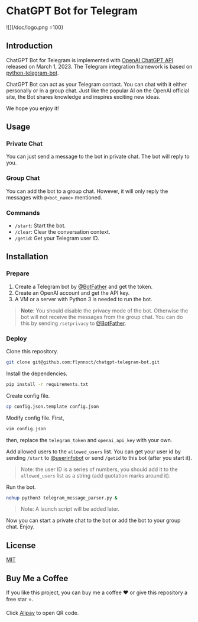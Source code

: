 # ChatGPT Bot for Telegram

![](/doc/logo.png =100)

## Introduction

ChatGPT Bot for Telegram is implemented with [OpenAI ChatGPT API](https://platform.openai.com/docs/guides/chat) released on March 1, 2023. The Telegram integration framework is based on [python-telegram-bot](https://python-telegram-bot.org).

ChatGPT Bot can act as your Telegram contact. You can chat with it either personally or in a group chat. Just like the popular AI on the OpenAI official site, the Bot shares knowledge and inspires exciting new ideas.

We hope you enjoy it!

## Usage

### Private Chat

You can just send a message to the bot in private chat. The bot will reply to you.

### Group Chat

You can add the bot to a group chat. However, it will only reply the messages with `@<bot_name>` mentioned.

### Commands

- `/start`: Start the bot.
- `/clear`: Clear the conversation context.
- `/getid`: Get your Telegram user ID.

## Installation

### Prepare

1. Create a Telegram bot by [@BotFather](https://t.me/BotFather) and get the token.
2. Create an OpenAI account and get the API key.
3. A VM or a server with Python 3 is needed to run the bot.

> **Note**: You should disable the privacy mode of the bot. Otherwise the bot will not receive the messages from the group chat. You can do this by sending `/setprivacy` to [@BotFather](https://t.me/BotFather).

### Deploy

Clone this repository.

```bash
git clone git@github.com:flynnoct/chatgpt-telegram-bot.git
```

Install the dependencies.

```bash
pip install -r requirements.txt
```

Create config file.

```bash
cp config.json.template config.json
```

Modify config file. First,

```bash
vim config.json
```

then, replace the `telegram_token` and `openai_api_key` with your own.

Add allowed users to the `allowed_users` list. You can get your user id by sending `/start` to [@userinfobot](https://t.me/userinfobot) or send `/getid` to this bot (after you start it).

> Note: the user ID is a series of numbers, you should add it to the `allowed_users` list as a string (add quotation marks around it).

Run the bot.

```bash
nohup python3 telegram_message_parser.py &
```

> Note: A launch script will be added later.

Now you can start a private chat to the bot or add the bot to your group chat. Enjoy.

## License

[MIT](LICENSE.md)

## Buy Me a Coffee

If you like this project, you can buy me a coffee ❤️ or give this repository a free star ⭐️.

Click [Alipay](donate_code/alipay.jpg) to open QR code.
